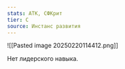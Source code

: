```yaml
---
stats: АТК, СФКрит
tier: C
source: Инстанс развития
---
```

![[Pasted image 20250220114412.png]]

Нет лидерского навыка.